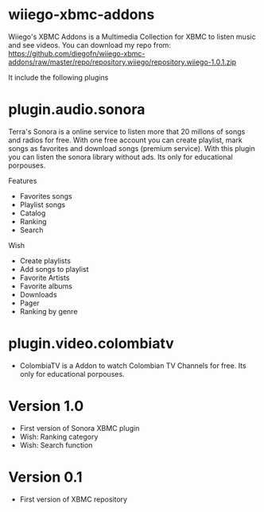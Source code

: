 wiiego-xbmc-addons
==================

Wiiego's XBMC Addons is a Multimedia Collection for XBMC to listen music and see videos.
You can download my repo from: https://github.com/diegofn/wiiego-xbmc-addons/raw/master/repo/repository.wiiego/repository.wiiego-1.0.1.zip 

It include the following plugins

plugin.audio.sonora
===================

Terra's Sonora is a online service to listen more that 20 millons of songs and radios for free. With one free account you can create playlist, mark songs as favorites and download songs (premium service). With this plugin you can listen the sonora library without ads. Its only for educational porpouses.

Features
- Favorites songs
- Playlist songs
- Catalog 
- Ranking
- Search 

Wish
- Create playlists
- Add songs to playlist
- Favorite Artists
- Favorite albums
- Downloads
- Pager
- Ranking by genre

plugin.video.colombiatv
===================

- ColombiaTV is a Addon to watch Colombian TV Channels for free. Its only for educational porpouses.

Version 1.0
===========

- First version of Sonora XBMC plugin
- Wish: Ranking category
- Wish: Search function

Version 0.1
===========

- First version of XBMC repository


